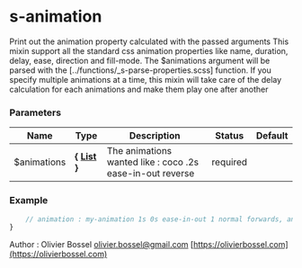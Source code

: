 # s-animation

Print out the animation property calculated with the passed arguments
This mixin support all the standard css animation properties like name, duration, delay, ease, direction and fill-mode.
The $animations argument will be parsed with the [../functions/_s-parse-properties.scss] function.
If you specify multiple animations at a time, this mixin will take care
of the delay calculation for each animations and make them play one after another



### Parameters
Name  |  Type  |  Description  |  Status  |  Default
------------  |  ------------  |  ------------  |  ------------  |  ------------
$animations  |  **{ [List](http://www.sass-lang.com/documentation/file.SASS_REFERENCE.html#lists) }**  |  The animations wanted like : coco .2s ease-in-out reverse  |  required  |

### Example
```scss
	// animation : my-animation 1s 0s ease-in-out 1 normal forwards, another-animation 4s 1s ease-in-out 1 normal forwards;
}
```
Author : Olivier Bossel [olivier.bossel@gmail.com](mailto:olivier.bossel@gmail.com) [https://olivierbossel.com](https://olivierbossel.com)
